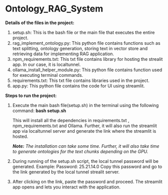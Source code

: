 # Ontology_RAG_System

**Details of the files in the project:**

1. setup.sh: This is the bash file or the main file that executes the entire project.
2. rag_implement_ontology.py: This python file contains functions such as text splitting, ontology generation, storing text in vector store and retrieving data for 
   implementing RAG application.
3. npm_requirements.txt: This txt file contains library for hosting the strealit app. In our case, it is localtunnel.
4. ollama_install_helper_module.py: This python file contains function used for executing terminal commands.
5. requirements.txt: This txt file contains libraries used in the project.
6. app.py: This python file contains the code for UI using streamlit.

**Steps to run the project:**

1. Execute the main bash file(setup.sh) in the terminal using the following command:
     **bash setup.sh**
   
   This will install all the dependencies in requirements.txt , npm_requirements.txt and Ollama. Further, it will also run the streamlit app via localtunnel server     and generate the link where the streamlit is 
   hosted.
   
   _**Note:** The installation can take some time. Further, it will also take time to generate ontologies for the text chunks depending on the GPU._
   
3. During running of the setup.sh script, the local tunnel password will be generated.
     Example: Password: 25.21.14.0
     Copy this password and go to the link generated by the local tunnel strealit server.
   
4. After clicking on the link, paste the password and proceed. The streamlit app opens and lets you interact with the application.
   
